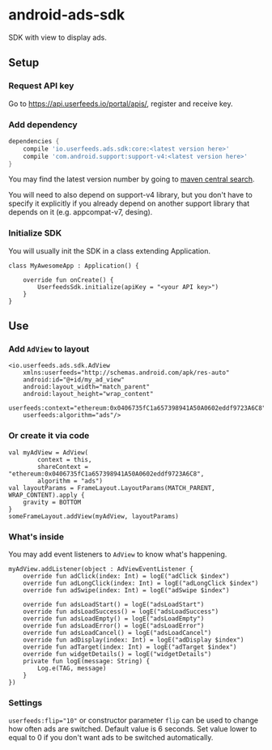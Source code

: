 # android-ads-sdk

SDK with view to display ads.

## Setup

### Request API key

Go to https://api.userfeeds.io/portal/apis/, register and receive key.

### Add dependency

```groovy
dependencies {
    compile 'io.userfeeds.ads.sdk:core:<latest version here>'
    compile 'com.android.support:support-v4:<latest version here>'
}
```

You may find the latest version number by going to [maven central search](http://search.maven.org/#search|ga|1|g%3A%22io.userfeeds.ads.sdk%22).

You will need to also depend on support-v4 library, but you don't have to specify it explicitly if you already depend on another support library that depends on it (e.g. appcompat-v7, desing).

### Initialize SDK

You will usually init the SDK in a class extending Application.

```
class MyAwesomeApp : Application() {

    override fun onCreate() {
        UserfeedsSdk.initialize(apiKey = "<your API key>")
    }
}
```

## Use

### Add `AdView` to layout

```
<io.userfeeds.ads.sdk.AdView
    xmlns:userfeeds="http://schemas.android.com/apk/res-auto"
    android:id="@+id/my_ad_view"
    android:layout_width="match_parent"
    android:layout_height="wrap_content"
    userfeeds:context="ethereum:0x0406735fC1a657398941A50A0602eddf9723A6C8"
    userfeeds:algorithm="ads"/>
```

### Or create it via code

```
val myAdView = AdView(
        context = this,
        shareContext = "ethereum:0x0406735fC1a657398941A50A0602eddf9723A6C8",
        algorithm = "ads")
val layoutParams = FrameLayout.LayoutParams(MATCH_PARENT, WRAP_CONTENT).apply {
    gravity = BOTTOM
}
someFrameLayout.addView(myAdView, layoutParams)
```

### What's inside

You may add event listeners to `AdView` to know what's happening.

```
myAdView.addListener(object : AdViewEventListener {
    override fun adClick(index: Int) = logE("adClick $index")
    override fun adLongClick(index: Int) = logE("adLongClick $index")
    override fun adSwipe(index: Int) = logE("adSwipe $index")

    override fun adsLoadStart() = logE("adsLoadStart")
    override fun adsLoadSuccess() = logE("adsLoadSuccess")
    override fun adsLoadEmpty() = logE("adsLoadEmpty")
    override fun adsLoadError() = logE("adsLoadError")
    override fun adsLoadCancel() = logE("adsLoadCancel")
    override fun adDisplay(index: Int) = logE("adDisplay $index")
    override fun adTarget(index: Int) = logE("adTarget $index")
    override fun widgetDetails() = logE("widgetDetails")
    private fun logE(message: String) {
        Log.e(TAG, message)
    }
})
```

### Settings

`userfeeds:flip="10"` or constructor parameter `flip` can be used to change how often ads are switched. Default value is 6 seconds. Set value lower to equal to 0 if you don't want ads to be switched automatically.
